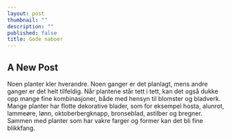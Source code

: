 ```yaml
---
layout: post
thumbnail: ""
description: ""
published: false
title: Gode naboer
---
```


## A New Post

Noen planter kler hverandre. Noen ganger er det planlagt, mens andre ganger er det helt tilfeldig. Når plantene står tett i tett, kan det også dukke opp mange fine kombinasjoner, både med hensyn til blomster og bladverk. Mange planter har flotte dekorative blader, som for eksempel hosta, alunrot, lammeøre, lønn, oktoberbergknapp, bronseblad, astilber og bregner. Sammen med planter som har vakre farger og former kan det bli fine blikkfang.


